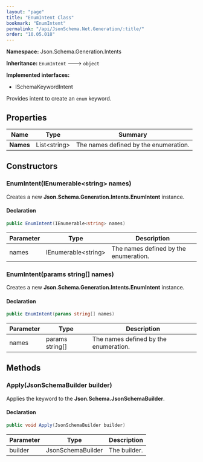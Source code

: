```yaml
---
layout: "page"
title: "EnumIntent Class"
bookmark: "EnumIntent"
permalink: "/api/JsonSchema.Net.Generation/:title/"
order: "10.05.018"
---
```

**Namespace:** Json.Schema.Generation.Intents

**Inheritance:**
`EnumIntent`
 🡒 
`object`

**Implemented interfaces:**

- ISchemaKeywordIntent

Provides intent to create an `enum` keyword.

## Properties

| Name | Type | Summary |
|---|---|---|
| **Names** | List\<string\> | The names defined by the enumeration. |

## Constructors

### EnumIntent(IEnumerable\<string\> names)

Creates a new **Json.Schema.Generation.Intents.EnumIntent** instance.

#### Declaration

```c#
public EnumIntent(IEnumerable<string> names)
```

| Parameter | Type | Description |
|---|---|---|
| names | IEnumerable\<string\> | The names defined by the enumeration. |


### EnumIntent(params string[] names)

Creates a new **Json.Schema.Generation.Intents.EnumIntent** instance.

#### Declaration

```c#
public EnumIntent(params string[] names)
```

| Parameter | Type | Description |
|---|---|---|
| names | params string[] | The names defined by the enumeration. |


## Methods

### Apply(JsonSchemaBuilder builder)

Applies the keyword to the **Json.Schema.JsonSchemaBuilder**.

#### Declaration

```c#
public void Apply(JsonSchemaBuilder builder)
```

| Parameter | Type | Description |
|---|---|---|
| builder | JsonSchemaBuilder | The builder. |



